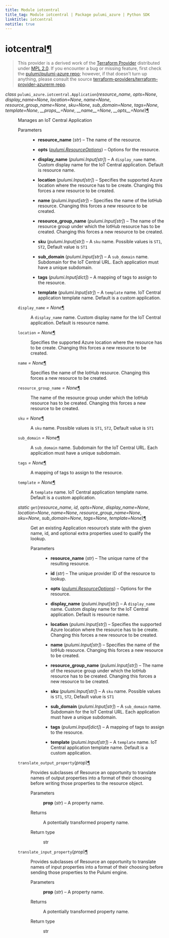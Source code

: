 ```yaml
---
title: Module iotcentral
title_tag: Module iotcentral | Package pulumi_azure | Python SDK
linktitle: iotcentral
notitle: true
---
```


<div class="section" id="iotcentral">
<h1>iotcentral<a class="headerlink" href="#iotcentral" title="Permalink to this headline">¶</a></h1>
<blockquote>
<div><p>This provider is a derived work of the <a class="reference external" href="https://github.com/terraform-providers/terraform-provider-azurerm">Terraform Provider</a> distributed under
<a class="reference external" href="https://www.mozilla.org/en-US/MPL/2.0/">MPL 2.0</a>. If you encounter a bug or missing feature, first check the
<a class="reference external" href="https://github.com/pulumi/pulumi-azure/issues">pulumi/pulumi-azure repo</a>; however, if that doesn’t turn up
anything, please consult the source <a class="reference external" href="https://github.com/terraform-providers/terraform-provider-azurerm/issues">terraform-providers/terraform-provider-azurerm repo</a>.</p>
</div></blockquote>
<span class="target" id="module-pulumi_azure.iotcentral"></span><dl class="class">
<dt id="pulumi_azure.iotcentral.Application">
<em class="property">class </em><code class="sig-prename descclassname">pulumi_azure.iotcentral.</code><code class="sig-name descname">Application</code><span class="sig-paren">(</span><em class="sig-param">resource_name</em>, <em class="sig-param">opts=None</em>, <em class="sig-param">display_name=None</em>, <em class="sig-param">location=None</em>, <em class="sig-param">name=None</em>, <em class="sig-param">resource_group_name=None</em>, <em class="sig-param">sku=None</em>, <em class="sig-param">sub_domain=None</em>, <em class="sig-param">tags=None</em>, <em class="sig-param">template=None</em>, <em class="sig-param">__props__=None</em>, <em class="sig-param">__name__=None</em>, <em class="sig-param">__opts__=None</em><span class="sig-paren">)</span><a class="headerlink" href="#pulumi_azure.iotcentral.Application" title="Permalink to this definition">¶</a></dt>
<dd><p>Manages an IoT Central Application</p>
<dl class="field-list simple">
<dt class="field-odd">Parameters</dt>
<dd class="field-odd"><ul class="simple">
<li><p><strong>resource_name</strong> (<em>str</em>) – The name of the resource.</p></li>
<li><p><strong>opts</strong> (<a class="reference internal" href="../../pulumi/#pulumi.ResourceOptions" title="pulumi.ResourceOptions"><em>pulumi.ResourceOptions</em></a>) – Options for the resource.</p></li>
<li><p><strong>display_name</strong> (<em>pulumi.Input</em><em>[</em><em>str</em><em>]</em>) – A <code class="docutils literal notranslate"><span class="pre">display_name</span></code> name. Custom display name for the IoT Central application. Default is resource name.</p></li>
<li><p><strong>location</strong> (<em>pulumi.Input</em><em>[</em><em>str</em><em>]</em>) – Specifies the supported Azure location where the resource has to be create. Changing this forces a new resource to be created.</p></li>
<li><p><strong>name</strong> (<em>pulumi.Input</em><em>[</em><em>str</em><em>]</em>) – Specifies the name of the IotHub resource. Changing this forces a new resource to be created.</p></li>
<li><p><strong>resource_group_name</strong> (<em>pulumi.Input</em><em>[</em><em>str</em><em>]</em>) – The name of the resource group under which the IotHub resource has to be created. Changing this forces a new resource to be created.</p></li>
<li><p><strong>sku</strong> (<em>pulumi.Input</em><em>[</em><em>str</em><em>]</em>) – A <code class="docutils literal notranslate"><span class="pre">sku</span></code> name. Possible values is <code class="docutils literal notranslate"><span class="pre">ST1</span></code>, <code class="docutils literal notranslate"><span class="pre">ST2</span></code>, Default value is <code class="docutils literal notranslate"><span class="pre">ST1</span></code></p></li>
<li><p><strong>sub_domain</strong> (<em>pulumi.Input</em><em>[</em><em>str</em><em>]</em>) – A <code class="docutils literal notranslate"><span class="pre">sub_domain</span></code> name. Subdomain for the IoT Central URL. Each application must have a unique subdomain.</p></li>
<li><p><strong>tags</strong> (<em>pulumi.Input</em><em>[</em><em>dict</em><em>]</em>) – A mapping of tags to assign to the resource.</p></li>
<li><p><strong>template</strong> (<em>pulumi.Input</em><em>[</em><em>str</em><em>]</em>) – A <code class="docutils literal notranslate"><span class="pre">template</span></code> name. IoT Central application template name. Default is a custom application.</p></li>
</ul>
</dd>
</dl>
<dl class="attribute">
<dt id="pulumi_azure.iotcentral.Application.display_name">
<code class="sig-name descname">display_name</code><em class="property"> = None</em><a class="headerlink" href="#pulumi_azure.iotcentral.Application.display_name" title="Permalink to this definition">¶</a></dt>
<dd><p>A <code class="docutils literal notranslate"><span class="pre">display_name</span></code> name. Custom display name for the IoT Central application. Default is resource name.</p>
</dd></dl>

<dl class="attribute">
<dt id="pulumi_azure.iotcentral.Application.location">
<code class="sig-name descname">location</code><em class="property"> = None</em><a class="headerlink" href="#pulumi_azure.iotcentral.Application.location" title="Permalink to this definition">¶</a></dt>
<dd><p>Specifies the supported Azure location where the resource has to be create. Changing this forces a new resource to be created.</p>
</dd></dl>

<dl class="attribute">
<dt id="pulumi_azure.iotcentral.Application.name">
<code class="sig-name descname">name</code><em class="property"> = None</em><a class="headerlink" href="#pulumi_azure.iotcentral.Application.name" title="Permalink to this definition">¶</a></dt>
<dd><p>Specifies the name of the IotHub resource. Changing this forces a new resource to be created.</p>
</dd></dl>

<dl class="attribute">
<dt id="pulumi_azure.iotcentral.Application.resource_group_name">
<code class="sig-name descname">resource_group_name</code><em class="property"> = None</em><a class="headerlink" href="#pulumi_azure.iotcentral.Application.resource_group_name" title="Permalink to this definition">¶</a></dt>
<dd><p>The name of the resource group under which the IotHub resource has to be created. Changing this forces a new resource to be created.</p>
</dd></dl>

<dl class="attribute">
<dt id="pulumi_azure.iotcentral.Application.sku">
<code class="sig-name descname">sku</code><em class="property"> = None</em><a class="headerlink" href="#pulumi_azure.iotcentral.Application.sku" title="Permalink to this definition">¶</a></dt>
<dd><p>A <code class="docutils literal notranslate"><span class="pre">sku</span></code> name. Possible values is <code class="docutils literal notranslate"><span class="pre">ST1</span></code>, <code class="docutils literal notranslate"><span class="pre">ST2</span></code>, Default value is <code class="docutils literal notranslate"><span class="pre">ST1</span></code></p>
</dd></dl>

<dl class="attribute">
<dt id="pulumi_azure.iotcentral.Application.sub_domain">
<code class="sig-name descname">sub_domain</code><em class="property"> = None</em><a class="headerlink" href="#pulumi_azure.iotcentral.Application.sub_domain" title="Permalink to this definition">¶</a></dt>
<dd><p>A <code class="docutils literal notranslate"><span class="pre">sub_domain</span></code> name. Subdomain for the IoT Central URL. Each application must have a unique subdomain.</p>
</dd></dl>

<dl class="attribute">
<dt id="pulumi_azure.iotcentral.Application.tags">
<code class="sig-name descname">tags</code><em class="property"> = None</em><a class="headerlink" href="#pulumi_azure.iotcentral.Application.tags" title="Permalink to this definition">¶</a></dt>
<dd><p>A mapping of tags to assign to the resource.</p>
</dd></dl>

<dl class="attribute">
<dt id="pulumi_azure.iotcentral.Application.template">
<code class="sig-name descname">template</code><em class="property"> = None</em><a class="headerlink" href="#pulumi_azure.iotcentral.Application.template" title="Permalink to this definition">¶</a></dt>
<dd><p>A <code class="docutils literal notranslate"><span class="pre">template</span></code> name. IoT Central application template name. Default is a custom application.</p>
</dd></dl>

<dl class="method">
<dt id="pulumi_azure.iotcentral.Application.get">
<em class="property">static </em><code class="sig-name descname">get</code><span class="sig-paren">(</span><em class="sig-param">resource_name</em>, <em class="sig-param">id</em>, <em class="sig-param">opts=None</em>, <em class="sig-param">display_name=None</em>, <em class="sig-param">location=None</em>, <em class="sig-param">name=None</em>, <em class="sig-param">resource_group_name=None</em>, <em class="sig-param">sku=None</em>, <em class="sig-param">sub_domain=None</em>, <em class="sig-param">tags=None</em>, <em class="sig-param">template=None</em><span class="sig-paren">)</span><a class="headerlink" href="#pulumi_azure.iotcentral.Application.get" title="Permalink to this definition">¶</a></dt>
<dd><p>Get an existing Application resource’s state with the given name, id, and optional extra
properties used to qualify the lookup.</p>
<dl class="field-list simple">
<dt class="field-odd">Parameters</dt>
<dd class="field-odd"><ul class="simple">
<li><p><strong>resource_name</strong> (<em>str</em>) – The unique name of the resulting resource.</p></li>
<li><p><strong>id</strong> (<em>str</em>) – The unique provider ID of the resource to lookup.</p></li>
<li><p><strong>opts</strong> (<a class="reference internal" href="../../pulumi/#pulumi.ResourceOptions" title="pulumi.ResourceOptions"><em>pulumi.ResourceOptions</em></a>) – Options for the resource.</p></li>
<li><p><strong>display_name</strong> (<em>pulumi.Input</em><em>[</em><em>str</em><em>]</em>) – A <code class="docutils literal notranslate"><span class="pre">display_name</span></code> name. Custom display name for the IoT Central application. Default is resource name.</p></li>
<li><p><strong>location</strong> (<em>pulumi.Input</em><em>[</em><em>str</em><em>]</em>) – Specifies the supported Azure location where the resource has to be create. Changing this forces a new resource to be created.</p></li>
<li><p><strong>name</strong> (<em>pulumi.Input</em><em>[</em><em>str</em><em>]</em>) – Specifies the name of the IotHub resource. Changing this forces a new resource to be created.</p></li>
<li><p><strong>resource_group_name</strong> (<em>pulumi.Input</em><em>[</em><em>str</em><em>]</em>) – The name of the resource group under which the IotHub resource has to be created. Changing this forces a new resource to be created.</p></li>
<li><p><strong>sku</strong> (<em>pulumi.Input</em><em>[</em><em>str</em><em>]</em>) – A <code class="docutils literal notranslate"><span class="pre">sku</span></code> name. Possible values is <code class="docutils literal notranslate"><span class="pre">ST1</span></code>, <code class="docutils literal notranslate"><span class="pre">ST2</span></code>, Default value is <code class="docutils literal notranslate"><span class="pre">ST1</span></code></p></li>
<li><p><strong>sub_domain</strong> (<em>pulumi.Input</em><em>[</em><em>str</em><em>]</em>) – A <code class="docutils literal notranslate"><span class="pre">sub_domain</span></code> name. Subdomain for the IoT Central URL. Each application must have a unique subdomain.</p></li>
<li><p><strong>tags</strong> (<em>pulumi.Input</em><em>[</em><em>dict</em><em>]</em>) – A mapping of tags to assign to the resource.</p></li>
<li><p><strong>template</strong> (<em>pulumi.Input</em><em>[</em><em>str</em><em>]</em>) – A <code class="docutils literal notranslate"><span class="pre">template</span></code> name. IoT Central application template name. Default is a custom application.</p></li>
</ul>
</dd>
</dl>
</dd></dl>

<dl class="method">
<dt id="pulumi_azure.iotcentral.Application.translate_output_property">
<code class="sig-name descname">translate_output_property</code><span class="sig-paren">(</span><em class="sig-param">prop</em><span class="sig-paren">)</span><a class="headerlink" href="#pulumi_azure.iotcentral.Application.translate_output_property" title="Permalink to this definition">¶</a></dt>
<dd><p>Provides subclasses of Resource an opportunity to translate names of output properties
into a format of their choosing before writing those properties to the resource object.</p>
<dl class="field-list simple">
<dt class="field-odd">Parameters</dt>
<dd class="field-odd"><p><strong>prop</strong> (<em>str</em>) – A property name.</p>
</dd>
<dt class="field-even">Returns</dt>
<dd class="field-even"><p>A potentially transformed property name.</p>
</dd>
<dt class="field-odd">Return type</dt>
<dd class="field-odd"><p>str</p>
</dd>
</dl>
</dd></dl>

<dl class="method">
<dt id="pulumi_azure.iotcentral.Application.translate_input_property">
<code class="sig-name descname">translate_input_property</code><span class="sig-paren">(</span><em class="sig-param">prop</em><span class="sig-paren">)</span><a class="headerlink" href="#pulumi_azure.iotcentral.Application.translate_input_property" title="Permalink to this definition">¶</a></dt>
<dd><p>Provides subclasses of Resource an opportunity to translate names of input properties into
a format of their choosing before sending those properties to the Pulumi engine.</p>
<dl class="field-list simple">
<dt class="field-odd">Parameters</dt>
<dd class="field-odd"><p><strong>prop</strong> (<em>str</em>) – A property name.</p>
</dd>
<dt class="field-even">Returns</dt>
<dd class="field-even"><p>A potentially transformed property name.</p>
</dd>
<dt class="field-odd">Return type</dt>
<dd class="field-odd"><p>str</p>
</dd>
</dl>
</dd></dl>

</dd></dl>

</div>
